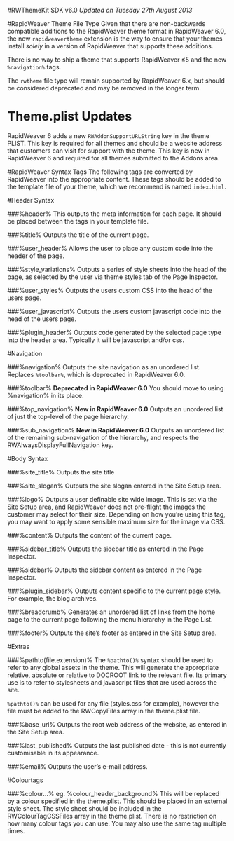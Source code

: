 #RWThemeKit SDK v6.0
*Updated on Tuesday 27th August 2013*

#RapidWeaver Theme File Type
Given that there are non-backwards compatible additions to the RapidWeaver theme format in RapidWeaver 6.0, the new `rapidweavertheme` extension is the way to ensure that your themes install *solely* in a version of RapidWeaver that supports these additions.

There is no way to ship a theme that supports RapidWeaver ≤5 and the new `%navigation%` tags.

The `rwtheme` file type will remain supported by RapidWeaver 6.x, but should be considered deprecated and may be removed in the longer term.

# Theme.plist Updates

RapidWeaver 6 adds a new `RWAddonSupportURLString` key in the theme PLIST. This key is required for all themes and should be a website address that customers can visit for support with the theme. This key is new in RapidWeaver 6 and required for all themes submitted to the Addons area.

#RapidWeaver Syntax Tags
The following tags are converted by RapidWeaver into the appropriate content. These tags should be added to the template file of your theme, which we recommend is named `index.html`.

#Header Syntax

###%header%
This outputs the meta information for each page. It should be placed between the <head> tags in your template file.

###%title%
Outputs the title of the current page.

###%user_header%
Allows the user to place any custom code into the header of the page.

###%style_variations%
Outputs a series of style sheets into the head of the page, as selected by the user via theme styles tab of the Page Inspector.

###%user_styles%
Outputs the users custom CSS into the head of the users page.

###%user_javascript%
Outputs the users custom javascript code into the head of the users page.

###%plugin_header%
Outputs code generated by the selected page type into the header area. Typically it will be javascript and/or css.

#Navigation

###%navigation%
Outputs the site navigation as an unordered list. Replaces `%toolbar%`, which is deprecated in RapidWeaver 6.0.

###%toolbar%
**Deprecated in RapidWeaver 6.0** You should move to using %navigation% in its place.

###%top_navigation%
**New in RapidWeaver 6.0** Outputs an unordered list of just the top-level of the page hierarchy.

###%sub_navigation%
**New in RapidWeaver 6.0** Outputs an unordered list of the remaining sub-navigation of the hierarchy, and respects the RWAlwaysDisplayFullNavigation key. 

#Body Syntax

###%site_title%
Outputs the site title

###%site_slogan%
Outputs the site slogan entered in the Site Setup area.

###%logo%
Outputs a user definable site wide image. This is set via the Site Setup area, and RapidWeaver does not pre-flight the images the customer may select for their size. Depending on how you’re using this tag, you may want to apply some sensible maximum size for the image via CSS.

###%content%
Outputs the content of the current page.

###%sidebar_title%
Outputs the sidebar title as entered in the Page Inspector.

###%sidebar%
Outputs the sidebar content as entered in the Page Inspector.

###%plugin_sidebar%
Outputs content specific to the current page style. For example, the blog archives.

###%breadcrumb%
Generates an unordered list of links from the home page to the current page following the menu hierarchy in the Page List.

###%footer%
Outputs the site’s footer as entered in the Site Setup area.

#Extras

###%pathto(file.extension)%
The `%pathto()%` syntax should be used to refer to any global assets in the theme. This will generate the appropriate relative, absolute or relative to DOCROOT link to the relevant file. Its primary use is to refer to stylesheets and javascript files that are used across the site.

`%pathto()%` can be used for any file (styles.css for example), however the file must be added to the RWCopyFiles array in the theme.plist file.

###%base_url%
Outputs the root web address of the website, as entered in the Site Setup area.

###%last_published%
Outputs the last published date - this is not currently customisable in its appearance.

###%email%
Outputs the user’s e-mail address.

#Colourtags

###%colour...%
eg. %colour_header_background%
This will be replaced by a colour specified in the theme.plist. This should be placed in an external style sheet. The style sheet should be included in the RWColourTagCSSFiles array in the theme.plist. There is no restriction on how many colour tags you can use. You may also use the same tag multiple times.
